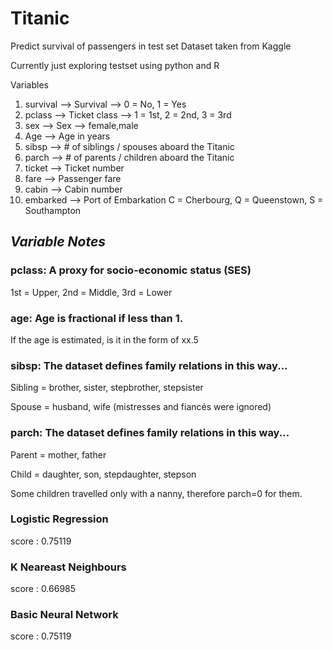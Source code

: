 # Titanic
Predict survival of passengers in test set
Dataset taken from Kaggle

Currently just exploring testset using python and R


Variables  
1. survival --> Survival	--> 0 = No, 1 = Yes
2. pclass	--> Ticket class	--> 1 = 1st, 2 = 2nd, 3 = 3rd
3. sex	--> Sex  --> female,male	
4. Age	--> Age in years	
5. sibsp	--> # of siblings / spouses aboard the Titanic	
6. parch	--> # of parents / children aboard the Titanic	
7. ticket	--> Ticket number	
8. fare	--> Passenger fare	
9. cabin	--> Cabin number	
10. embarked	--> Port of Embarkation	C = Cherbourg, Q = Queenstown, S = Southampton


## *Variable Notes*

### pclass: A proxy for socio-economic status (SES)

1st = Upper, 2nd = Middle, 3rd = Lower

### age: Age is fractional if less than 1. 

If the age is estimated, is it in the form of xx.5

### sibsp: The dataset defines family relations in this way...

Sibling = brother, sister, stepbrother, stepsister

Spouse = husband, wife (mistresses and fiancés were ignored)

### parch: The dataset defines family relations in this way...

Parent = mother, father

Child = daughter, son, stepdaughter, stepson

Some children travelled only with a nanny, therefore parch=0 for them.


### Logistic Regression ###
score : 0.75119
### K Neareast Neighbours ###
score : 0.66985
### Basic Neural Network ###
score : 0.75119
